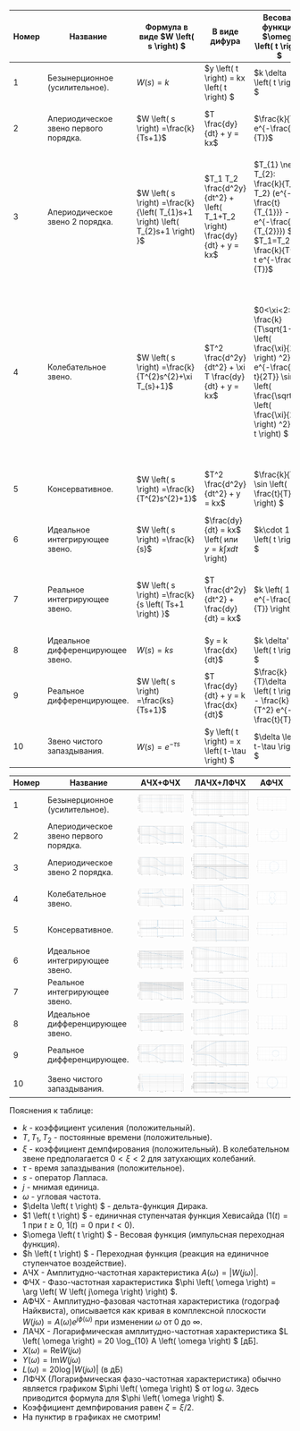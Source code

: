 | Номер | Название                              | Формула в виде $W \left( s \right) $                                                 | В виде дифура                                                                | Весовая функция $\omega  \left( t \right) $                                                                                                                          | Переходная характеристика $h \left( t \right) $                                                                                                                                                                                                                                  | АЧХ                                                                                    | ФЧХ                                                                      | АФЧХ  $\left(X \left( \omega \right),\ Y \left( \omega \right) \right)$                                                                                                                                                                                            | ЛАЧХ $L \left( \omega \right) $                                                                                          | ЛФЧХ $\phi \left( \omega \right) $                                       |
| ----- | ------------------------------------- | ------------------------------------------------------------------------------------ | ---------------------------------------------------------------------------- | -------------------------------------------------------------------------------------------------------------------------------------------------------------------- | -------------------------------------------------------------------------------------------------------------------------------------------------------------------------------------------------------------------------------------------------------------------------------- | -------------------------------------------------------------------------------------- | ------------------------------------------------------------------------ | ------------------------------------------------------------------------------------------------------------------------------------------------------------------------------------------------------------------------------------------------------------------ | ------------------------------------------------------------------------------------------------------------------------ | ------------------------------------------------------------------------ |
| 1     | Безынерционное (усилительное).        | $W \left( s \right) =k$                                                              | $y \left( t \right)  = kx \left( t \right) $                                 | $k \delta \left( t \right) $                                                                                                                                         | $k\cdot 1 \left( t \right) $                                                                                                                                                                                                                                                     | $k$                                                                                    | $0^\circ$                                                                | $X=k$ <br> $Y=0$                                                                                                                                                                                                                                                   | $20\log \left( k \right) $                                                                                               | $0$                                                                      |
| 2     | Апериодическое звено первого порядка. | $W \left( s \right) =\frac{k}{Ts+1}$                                                 | $T \frac{dy}{dt} + y = kx$                                                   | $\frac{k}{T} e^{-\frac{t}{T}}$                                                                                                                                       | $k \left( 1 - e^{-\frac{t}{T}} \right) $                                                                                                                                                                                                                                         | $\frac{k}{\sqrt{1 +  \left( T\omega \right) ^2}}$                                      | $-\arctan \left( T\omega \right) $                                       | $X=\frac{k}{1 + T^2\omega^2}$ <br> $Y=-\frac{kT\omega}{1 + T^2\omega^2}$                                                                                                                                                                                           | $20 \log \left( k \right) - 10 \log \left( 1 + T^2\omega^2 \right) $                                                     | $-\arctan \left( T\omega \right) $                                       |
| 3     | Апериодическое звено 2 порядка.       | $W \left( s \right) =\frac{k}{\left(  T_{1}s+1 \right)  \left(  T_{2}s+1 \right)  }$ | $T_1 T_2 \frac{d^2y}{dt^2} +  \left( T_1+T_2 \right) \frac{dy}{dt} + y = kx$ | $T_{1} \neq T_{2}: \frac{k}{T_1-T_2} (e^{-\frac{t}{T_{1}}} - e^{-\frac{t}{T_{2}}}) $ <br> $T_1=T_2=T: \frac{k}{T^2} t e^{-\frac{t}{T}}$                         | $T_1 \neq T_2: k \left( 1 - \frac{T_1e^{-\frac{t}{T_1}} - T_2e^{-\frac{t}{T_2}}}{T_1-T_2} \right) $ <br> $T_1=T_2=T: k \left( 1 - e^{-\frac{t}{T}} - \frac{t}{T}e^{-\frac{t}{T}} \right) $                                                                                       | $\frac{k}{\sqrt{1+ \left( T_1\omega \right) ^2}\sqrt{1+ \left( T_2\omega \right) ^2}}$ | $-\arctan \left( T_1\omega \right)  - \arctan \left( T_2\omega \right) $ | $X=\frac{k \left( 1 - T_1 T_2\omega^2 \right) }{ \left( 1 - T_1 T_2\omega^2 \right) ^2 +  \left( T_1 + T_2 \right) ^2\omega^2}$ <br> $Y=-\frac{k \left( T_1 + T_2 \right) \omega}{ \left( 1 - T_1 T_2 \omega^2 \right) ^2 +  \left( T_1 + T_2 \right) ^2\omega^2}$ | $20 \log \left( k \right) - 10 \log \left( 1 + T_1^2\omega^2 \right)  - 10 \log \left( 1 + T_2^2\omega^2 \right) $       | $-\arctan \left( T_1\omega \right)  - \arctan \left( T_2\omega \right) $ |
| 4     | Колебательное звено.                  | $W \left( s \right) =\frac{k}{T^{2}s^{2}+\xi T_{s}+1}$                               | $T^2 \frac{d^2y}{dt^2} + \xi T \frac{dy}{dt} + y = kx$                       | $0<\xi<2: \frac{k}{T\sqrt{1- \left(  \frac{\xi}{2} \right)  ^2}} e^{-\frac{\xi t}{2T}} \sin \left( \frac{\sqrt{1- \left(  \frac{\xi}{2} \right)  ^2}}{T} t \right) $ | $0<\xi<2: k[1 - \frac{e^{-\xi \frac{t}{2T}}}{\sqrt{1-\left(  \frac{\xi}{2}\right)  ^2}} \sin \left( \omega_d t + \phi_0 \right) ]$ <br> $\omega_d = \frac{\sqrt{1-\left(  \frac{\xi}{2}\right)  ^2}}{T}$, $\tan \phi-0 = \frac{2\sqrt{1-\left(  \frac{\xi}{2}\right)  ^2}}{\xi}$ | $\frac{k}{\sqrt{ \left( 1 - T^2\omega^2 \right) ^2 +  \left( \xi T\omega \right) ^2}}$ | $-\arctan\left( \frac{\xi T\omega}{1 - T^2\omega^2}\right) $             | $X=\frac{k \left( 1 - T^2\omega^2 \right) }{ \left( 1 - T^2\omega^2 \right) ^2 +  \left( \xi T\omega \right) ^2}$ <br> $Y=-\frac{k \xi T\omega}{ \left( 1 - T^2\omega^2 \right) ^2 +  \left( \xi T\omega \right) ^2}$                                              | $20 \log \left( k \right) - 10 \log \left(  \left( 1 - T^2\omega^2 \right) ^2 +  \left( \xi T\omega \right) ^2 \right) $ | $-\arctan \left( \frac{\xi T\omega}{1 - T^2\omega^2} \right) $           |
| 5     | Консервативное.                       | $W \left( s \right) =\frac{k}{T^{2}s^{2}+1}$                                         | $T^2 \frac{d^2y}{dt^2} + y = kx$                                             | $\frac{k}{T} \sin \left( \frac{t}{T} \right) $                                                                                                                       | $k \left( 1 - \cos \left( \frac{t}{T} \right)  \right) $                                                                                                                                                                                                                         | $\frac{k}{\|1 - T^2\omega^2\|}$                                                        | $0$ при $\omega < 1/T$, <br> $-\pi$ при $\omega > 1/T$                   | $X=\frac{k}{1 - T^2\omega^2}$ <br> $Y=0$                                                                                                                                                                                                                           | $20 \log \left( k \right) - 20 \log \| 1 - T^2\omega^2 \| $                                                              | $0, \omega < \frac{1}{T}$ <br> $-\pi, \omega > \frac{1}{T}$              |
| 6     | Идеальное интегрирующее звено.        | $W \left( s \right) =\frac{k}{s}$                                                    | $\frac{dy}{dt} = kx$  \left( или $y = k \int x dt$ \right)                   | $k\cdot 1 \left( t \right) $                                                                                                                                         | $k t \cdot 1 \left( t \right) $                                                                                                                                                                                                                                                  | $\frac{k}{\omega}$                                                                     | $-\frac{\pi}{2}$                                                         | $X=0$ <br> $Y=-\frac{k}{\omega}$                                                                                                                                                                                                                                   | $20 \log \left( k \right) - 20 \log \left( \omega \right)$                                                               | $-\frac{\pi}{2}$                                                         |
| 7     | Реальное интегрирующее звено.         | $W \left( s \right) =\frac{k}{s \left( Ts+1 \right) }$                               | $T \frac{d^2y}{dt^2} + \frac{dy}{dt} = kx$                                   | $k \left( 1 - e^{-\frac{t}{T}} \right) $                                                                                                                             | $k \left( t - T + T e^{-\frac{t}{T}} \right) $                                                                                                                                                                                                                                   | $\frac{k}{\omega\sqrt{1 +  \left( T\omega \right) ^2}}$                                | $-\frac{\pi}{2} - \arctan \left( T\omega \right) $                       | $X=\frac{-kT}{1 + T^2\omega^2}$ <br> $Y=\frac{-k}{\omega \left( 1 + T^2\omega^2 \right) }$                                                                                                                                                                         | $20 \log \left( k \right) - 20 \log \left( \omega \right) - 10 \log \left( 1 + T^2\omega^2 \right) $                     | $-\frac{\pi}{2} - \arctan \left( T\omega \right) $                       |
| 8     | Идеальное дифференцирующее звено.     | $W \left( s \right) =ks$                                                             | $y = k \frac{dx}{dt}$                                                        | $k \delta' \left( t \right) $                                                                                                                                        | $k \delta \left( t \right) $                                                                                                                                                                                                                                                     | $k\omega$                                                                              | $+\frac{\pi}{2}$                                                         | $X=0$ <br> $Y=k\omega$                                                                                                                                                                                                                                             | $20 \log \left( k \right) + 20 \log \left( \omega \right)$                                                               | $\frac{\pi}{2}$                                                          |
| 9     | Реальное дифференцирующее.            | $W \left( s \right) =\frac{ks}{Ts+1}$                                                | $T \frac{dy}{dt} + y = k \frac{dx}{dt}$                                      | $\frac{k}{T}\delta \left( t \right)  - \frac{k}{T^2} e^{-\frac{t}{T}}$                                                                                               | $\frac{k}{T} e^{-\frac{t}{T}}$                                                                                                                                                                                                                                                   | $\frac{k\omega}{\sqrt{1 +  \left( T\omega \right) ^2}}$                                | $\frac{\pi}{2} - \arctan \left( T\omega \right) $                        | $X=\frac{kT\omega^2}{1 + T^2\omega^2}$ <br> $Y=\frac{k\omega}{1 + T^2\omega^2}$                                                                                                                                                                                    | $20 \log \left( k\omega \right)  - 10 \log \left( 1 + T^2\omega^2 \right) $                                              | $\frac{\pi}{2} - \arctan \left( T\omega \right) $                        |
| 10    | Звено чистого запаздывания.           | $W \left( s \right) =e^{-\tau s}$                                                    | $y \left( t \right)  = x \left( t-\tau \right) $                             | $\delta \left( t-\tau \right) $                                                                                                                                      | $1 \cdot \left( t-\tau \right) $                                                                                                                                                                                                                                                 | $1$                                                                                    | $-\tau\omega$                                                            | $X=\cos \left( \tau\omega \right) $ <br> $Y=-\sin \left( \tau\omega \right) $                                                                                                                                                                                      | $0$                                                                                                                      | $-\tau\omega$                                                            |

| Номер | Название                              | АЧХ+ФЧХ                                                | ЛАЧХ+ЛФЧХ                                               | АФЧХ                                                    |
| ----- | ------------------------------------- | ------------------------------------------------------ | ------------------------------------------------------- | ------------------------------------------------------- |
| 1     | Безынерционное (усилительное).        | ![alt text](/Безынерционное_звено/АЧХ.png)             | ![alt text](/Безынерционное_звено/ЛАЧХ.png)             | ![alt text](/Безынерционное_звено/АФЧХ.png)             |
| 2     | Апериодическое звено первого порядка. | ![alt text](/Апериодическое_звено_1_порядка/АЧХ.png)   | ![alt text](/Апериодическое_звено_1_порядка/ЛАЧХ.png)   | ![alt text](/Апериодическое_звено_1_порядка/АФЧХ.png)   |
| 3     | Апериодическое звено 2 порядка.       | ![alt text](/Апериодическое_звено_2_порядка/АЧХ.png)   | ![alt text](/Апериодическое_звено_2_порядка/ЛАЧХ.png)   | ![alt text](/Апериодическое_звено_2_порядка/АФЧХ.png)   |
| 4     | Колебательное звено.                  | ![alt text](/Колебательное_звено/АЧХ.png)              | ![alt text](/Колебательное_звено/ЛАЧХ.png)              | ![alt text](/Колебательное_звено/АФЧХ.png)              |
| 5     | Консервативное.                       | ![alt text](/Консервативное_звено/АЧХ.png)             | ![alt text](/Консервативное_звено/ЛАЧХ.png)             | ![alt text](/Консервативное_звено/АФЧХ.png)             |
| 6     | Идеальное интегрирующее звено.        | ![alt text](/Идеальное_интегрирующее_звено/АЧХ.png)    | ![alt text](/Идеальное_интегрирующее_звено/ЛАЧХ.png)    | ![alt text](/Идеальное_интегрирующее_звено/АФЧХ.png)    |
| 7     | Реальное интегрирующее звено.         | ![alt text](/Реальное_интегрирующее_звено/АЧХ.png)     | ![alt text](/Реальное_интегрирующее_звено/ЛАЧХ.png)     | ![alt text](/Реальное_интегрирующее_звено/АФЧХ.png)     |
| 8     | Идеальное дифференцирующее звено.     | ![alt text](/Идеальное_дифференцирующее_звено/АЧХ.png) | ![alt text](/Идеальное_дифференцирующее_звено/ЛАЧХ.png) | ![alt text](/Идеальное_дифференцирующее_звено/АФЧХ.png) |
| 9     | Реальное дифференцирующее.            | ![alt text](/Реальное_дифференцирующее_звено/АЧХ.png)  | ![alt text](/Реальное_дифференцирующее_звено/ЛАЧХ.png)  | ![alt text](/Реальное_дифференцирующее_звено/АФЧХ.png)  |
| 10    | Звено чистого запаздывания.           | ![alt text](/Звено_чистого_запаздывания/АЧХ.png)       | ![alt text](/Звено_чистого_запаздывания/ЛАЧХ.png)       | ![alt text](/Звено_чистого_запаздывания/АФЧХ.png)       |

Пояснения к таблице:

  * $k$ - коэффициент усиления (положительный).
  * $T, T_1, T_2$ - постоянные времени (положительные).
  * $\xi$ - коэффициент демпфирования (положительный). В колебательном звене предполагается $0 < \xi < 2$ для затухающих колебаний.
  * $\tau$ - время запаздывания (положительное).
  * $s$ - оператор Лапласа.
  * $j$ - мнимая единица.
  * $\omega$ - угловая частота.
  * $\delta \left( t \right) $ - дельта-функция Дирака.
  * $1 \left( t \right) $ - единичная ступенчатая функция Хевисайда ($1 \left( t \right) =1$ при $t \ge 0$, $1 \left( t \right) =0$ при $t < 0$).
  * $\omega \left( t \right) $ - Весовая функция (импульсная переходная функция).
  * $h \left( t \right) $ - Переходная функция (реакция на единичное ступенчатое воздействие).
  * АЧХ - Амплитудно-частотная характеристика $A \left( \omega \right)  = |W \left( j\omega \right) |$.
  * ФЧХ - Фазо-частотная характеристика $\phi \left( \omega \right)  = \arg \left( W \left( j\omega \right)  \right) $.
  * АФЧХ - Амплитудно-фазовая частотная характеристика  (годограф Найквиста), описывается как кривая в комплексной плоскости $W \left( j\omega \right)  = A \left( \omega \right) e^{j\phi \left( \omega \right) }$ при изменении $\omega$ от 0 до $\infty$.
  * ЛАЧХ - Логарифмическая амплитудно-частотная характеристика $L \left( \omega \right)  = 20 \log_{10} A \left( \omega \right) $ [дБ].
  * $X \left( \omega \right)  = \text{Re}{W \left( j\omega \right) }$
  * $Y \left( \omega \right)  = \text{Im}{W \left( j\omega \right) }$
  * $L \left( \omega \right)  = 20 \log |W \left( j\omega \right) |$ (в дБ) 
  * ЛФЧХ (Логарифмическая фазо-частотная характеристика) обычно является графиком $\phi \left( \omega \right) $ от $\log \omega$. Здесь приводится формула для $\phi \left( \omega \right) $.
  * Коэффициент демпфирования равен $\zeta = \xi/2$.
  * На пунктир в графиках не смотрим!
